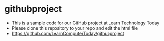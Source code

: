 # githubproject
- This is a sample code for our GitHub project at Learn Technology Today
- Please clone this repository to your repo and edit the html file
- https://github.com/LearnComputerToday/githubproject
